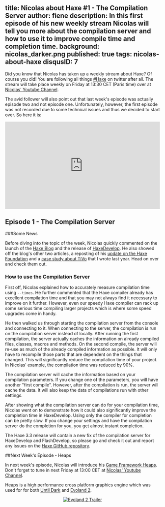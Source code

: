 title: Nicolas about Haxe #1 - The Compilation Server
author: fiene
description: In this first episode of his new weekly stream Nicolas will tell you more about the compilation server and how to use it to improve compile time and completion time.
background: nicolas_darker.png
published: true
tags: nicolas-about-haxe
disqusID: 7
---

Did you know that Nicolas has taken up a weekly stream about Haxe? Of course you did! You are following all things [#Haxe](https://twitter.com/search?q=%23haxe&src=typd) on twitter after all. The stream will take place weekly on Friday at 13:30 CET (Paris time) over at [Nicolas' Youtube Channel](https://www.youtube.com/c/NicolasCannasse/live).

The avid follower will also point out that last week's episode was actually episode two and not episode one. Unfortunately, however, the first episode was not recorded due to some technical issues and thus we decided to start over. So here it is:

<div style="text-align:center" markdown="1">
	<div style="position:relative;height:0;padding-bottom:56.25%"><iframe src="https://www.youtube.com/embed/ckdOSCqUV6U?ecver=2" width="640" height="360" frameborder="0" style="position:absolute;width:100%;height:100%;left:0"><a href="https://www.youtube.com/watch?feature=player_embedded&v=ckdOSCqUV6U" target="_blank">
        <img src="https://img.youtube.com/vi/ckdOSCqUV6U/0.jpg" alt="Nicolas about Haxe Episode 1 The Compilation Server" />
    </a></iframe></div>
</div>


## Episode 1 -  The Compilation Server

###Some News

Before diving into the topic of the week, Nicolas quickly commented on the launch of the [Haxe Blog](https://haxe.org/blog/) and the release of [HaxeDevelop](https://haxefoundation.github.io/haxedevelop.org/). He also showed off the blog's other two articles, a reposting of his [update on the Haxe Foundation](https://haxe.org/blog/some-words-about-the-haxe-foundation/) and a [case study about TiVo](https://haxe.org/blog/tivo-using-haxe-to-improve-user-experience-for-millions-of-customers/) that I wrote last year. Head on over and check them out.

### How to use the Compilation Server

First off, Nicolas explained how to accurately measure compilation time using `--times`. He further commented that the Haxe compiler already has excellent compilation time and that you may not always find it necessary to improve on it further. However, even our speedy Haxe compiler can rack up some serious time compiling larger projects which is where some speed upgrades come in handy.

He then walked us through starting the compilation server from the console  and connecting to it. When connecting to the server, the compilation is run on the compilation server instead of locally. After running the first compilation, the server actually caches the information on already compiled files, classes, macros and methods. On the second compile, the server will re-use as much of the already compiled information as possible. It will only have to recompile those parts that are dependent on the things that changed. This will significantly reduce the compilation time of your project. In Nicolas' example, the compilation time was reduced by 90%.

The compilation server will cache the information based on your compilation parameters. If you change one of the parameters, you will have another "first compile". However, after the compilation is run, the server will cache the data. It will also keep the data of compilations run with other settings.

After showing what the compilation server can do for your compilation time, Nicolas    went on to demonstrate how it could also significantly improve the completion time in HaxeDevelop. Using only the compiler for completion can be pretty slow. If you change your settings and have the compilation server do the completion for you, you get almost instant completion.

The Haxe 3.3 release will contain a new fix of the compilation server for HaxeDevelop and FlashDevelop, so please go and check it out and report any issues on the [Haxe GitHub repository](https://github.com/HaxeFoundation/haxe). 

##Next Week's Episode  - Heaps

In next week's episode, Nicolas will introduce his [Game Framework Heaps](https://github.com/ncannasse/heaps). Don't forget to tune in next Friday at 13:00 CET at [Nicolas' Youtube Channel](https://www.youtube.com/c/NicolasCannasse/live).

Heaps is a high performance cross platform graphics engine which was used for for both  [Until Dark](http://untildark.net/) and [Evoland 2](http://www.evoland2.com/).

<div style="text-align:center" markdown="1">
    <a href="https://www.youtube.com/watch?feature=player_embedded&v=wQR3MHLkAUo" target="_blank">
        <img src="https://img.youtube.com/vi/wQR3MHLkAUo/0.jpg" alt="Evoland 2 Trailer" />
    </a>
</div>

